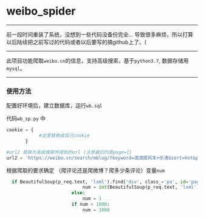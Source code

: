# weibo_spider

------

前一段时间重装了系统，没想到一些代码没备份完全... 导致很多麻烦，所以打算以后陆续把之前写过的代码或者以后要写的搞github上了。(

------

此项目功能爬取`weibo.cn`的信息，支持高级搜索，基于`python3.7`, 数据存储用`mysql`。

------

### 使用方法

配置好环境后，建立数据库，运行`wb.sql` 

代码`wb_sp.py` 中

```python
cookie = {
            #这里替换成自己cookie
       } 

#url2 替换为高级搜索所得到的url (注意最后的是page={}
url2 = 'https://weibo.cn/search/mblog/?keyword=滴滴顺风车+乐清&sort=hot&page={}'.format(i)

```

根据爬取的要求确定 （爬评论还是爬微博？爬多少条评论）变量`num`

```python
  if BeautifulSoup(p_req.text, 'lxml').find('div', class_='pa', id='pagelist') != None:
                            num = int(BeautifulSoup(p_req.text, 'lxml').find('div', class_='pa', id='pagelist').find_all('input')[0]['value'])
                        else:
                            num = 1
                        if num > 1000:
                            num = 1000
```

